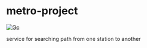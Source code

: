 # metro-project
[![Go](https://github.com/bodagovsky/metro-project/actions/workflows/go.yml/badge.svg?branch=main)](https://github.com/bodagovsky/metro-project/actions/workflows/go.yml)

service for searching path from one station to another
